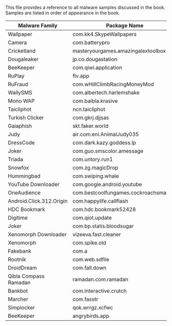 This file provides a reference to all malware samples discussed in the book.
Samples are listed in order of appearance in the book.

Malware Family              | Package Name                          | Version       | SHA-256 Hash
----------------------------|---------------------------------------|---------------|-------------
Wallpaper                   | com.kk4.SkypeWallpapers               | v3            | 8cab9f2e22e04342ddc1a8e0f0fbf4291f1f594992d417c8daa367b7c7dc28bd
Camera                      | com.batterypro                        | v4            | 29ee4791ba43fd1c1ceb1ddb8a5844d992bc2af27f7bcf449d5f8807ee97f222
Cricketland                 | masteryourgames.amazingalextoolbox    | v12           | c4f0d0f79de0fa1fc00ff002a6f7685929312aa175c6cce15a549a82c6f0dad1
Dougaleaker                 | jp.co.dougastation                    | v12           | 83fd01d15c50a32a36a890278e0f6b1564a604ce1d4a9a78e5073c32832c8f0d
BeeKeeper                   | com.qiwi.application                  | v4            | 37f31fc6f97a4e5d50f493a77ceaba6e911da9f79397a903d179ad27004bffd5
RuPlay                      | flv.app                               | v118          | 6ed273a6186b204b6cff40022c864d038c38d53482e4c0a2573264113d14877b
RuFraud                     | com.wHillClimbRacingMoneyMod          | v1366388635   | 9de85bccd1bcc75b51729645752633de4394865a3198bc5404bd7d40595094fc
WallySMS                    | com.albertech.harlemshake             | v12           | 31f895829b742b019b64c448076c3b9eeb52a83492b4769593810c42ffba4810
Mono WAP                    | com.baibla.krasive                    | v1            | 9604c3c4fd40bd148bd4fc314cd0113e845127eb1cc85ecfa94704f6e64dee4f
Taicliphot                  | ncn.taicliphot                        | v1            | 38a3ffdd0c90b79a97df425c7d840568b3b45a5f47f9fbeae63338b0eff51416
Turkish Clicker             | com.gkrj.djjsas                       | v2            | c9015ac72654ced7fc2ec732d7f27231478c7a74cfc7de235957a2920c377192
Gaiaphish                   | skt.faker.world                       | v3            | 936c4bbc00a1f06d2b6f86312576fe5f768f975c45aa67d2fedeb3d49d017517
Judy                        | air.com.eni.AnimalJudy035             | v1250000      | a72a20f83f543c7b512f8ea21d42ef986f5327c345890f219cae8d1b2e8bfaef
DressCode                   | com.dark.kazy.goddess.lp              | v1            | d858da88107413e94c83454043cc0ba2c9c5c9bd7f1a562044c0b46f19497965
Joker                       | com.guo.smscolor.amessage             | v5            | 5445
Triada                      | com.untory.run1                       | v1            | 251cbc798c164f864363039763df1c1c49dfb3a5823304a10d085e4ec8dc2336
Snowfox                     | com.zg.magicDrop                      | v1            | 9097557059489910d146e2be88ae7da7939557b1ad6df6504bafb1c9d298debc
Hummingbad                  | com.swiping.whale                     | v262          | 783ad176f6ab6eb65fdf9360718fdf3a977389de301c4701b47e013544b40819
YouTube Downloader          | com.google.android.youtube            | v1599000099   | 428a
OneAudience                 | com.bestcoolfungames.cockroachsmasher | v10617        | 52f2cff7214e7cb0a9b86d0757e5f079100bf4dc4c1f404b2ffc8ce606a8fac5
Android.Click.312.Origin    | com.happylife.callflash               | v26           | dca489bcd45338a66685cf1f6bd798056aa6d368573cc94b12a44d318f8817f8
HDC Bookmark                | com.hdc.bookmark52428                 | v1            | 1ddaadc56da96d5235937eb50b177ea039e2ac59eb8c192592147972451ce733
Digitime                    | com.qiot.update                       | v1032         | 4529560f251fccab6c0eb035ee4956b95fde55a30ac52f1affbf7916076f0ec6
Joker                       | com.bp.statis.bloodsugar              | v20           | adcf3f393214a0be321a22cf53fb5b39afb30404621468013295c58119e2f11f
Xenomorph Downloader        | vizeeva.fast.cleaner                  | v4            | 8f50
Xenomorph                   | com.spike.old                         | v1            | 2877b27f1b6c7db466351618dda4f05d6a15e9a26028f3fc064fa144ec3a1850
Fakebank                    | com.a                                 | v152          | 0add
Rootnik                     | com.web.sdfile                        | v2            | f2144da71cd3f178bb2f7aaeca356fc2131873d76af3bd1839ac4b8a7c5fecbb
DroidDream                  | com.fall.down                         | v1            | 7d1d626def8ec6a0a9d2dbd22831e680c88ff823f77b9a5f61e815af5ea0574a
Qibla Compass Ramadan       | ramadan.com.ramadan                   | v4            | 9cefe3e8740897585aa72de5fca33603979ef6c7faaf61f5f391b47829e38e80
Bankbot                     | com.interactive.crutch                | v1            | 9b14d7fcd2fde218670621c21ca6ed774ad7467d63d8549de37b4d1a3547bd7f
Marcher                     | com.fasstr                            | v1            | c219719a84c12a8288396698ff5e1141311107b798e635694b325b86139dcffa
Simplocker                  | qok.wrrgz.xcfwc                       | v1            | a10bcbeabfee2a4dbf7878ee0963f56a1d5c98fd1e2101e36ffba62c729438a2
BeeKeeper                   | angrybirds.app                        | v16           | 51fec49a8d0ba06948612975d37386b5abaa32ce977be65bfcef887d6a06abb9
